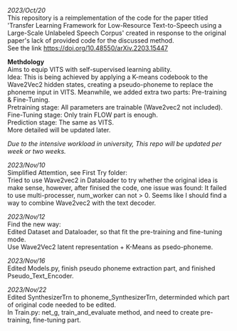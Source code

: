 *2023/Oct/20*\
This repository is a reimplementation of the code for the paper titled 'Transfer Learning Framework for Low-Resource Text-to-Speech using a Large-Scale Unlabeled Speech Corpus' created in response to the original paper's lack of provided code for the discussed method. \
See the link https://doi.org/10.48550/arXiv.2203.15447

**Methdology** \
Aims to equip VITS with self-supervised learning ability. \
Idea: This is being achieved by applying a K-means codebook to the Wave2Vec2 hidden states, creating a pseudo-phoneme to replace the phoneme input in VITS. Meanwhile, we added extra two parts: Pre-training & Fine-Tuning. \
Pretraining stage: All parameters are trainable (Wave2vec2 not included).\
Fine-Tuning stage: Only train FLOW part is enough. \
Prediction stage: The same as VITS.\
More detailed will be updated later.


*Due to the intensive workload in university, This repo will be updated per week or two weeks.* 

*2023/Nov/10* \
Simplified Attemtion, see First Try folder: \
Tried to use Wave2vec2 in Dataloader to try whether the original idea is make sense, however, after finised the code, one issue was found: It failed to use multi-processer, num_worker can not > 0. Seems like I should find a way to combine Wave2vec2 with the text decoder.

*2023/Nov/12* \
Find the new way: \
Edited Dataset and Dataloader, so that fit the pre-training and fine-tuning mode.\
Use Wave2Vec2 latent representation + K-Means as psedo-phoneme.

*2023/Nov/16* \
Edited Models.py, finish pseudo phoneme extraction part, and finished Pseudo_Text_Encoder.

*2023/Nov/22* \
Edited SynthesizerTrn to phoneme_SynthesizerTrn, determinded which part of original code needed to be edited.\
In Train.py: net_g, train_and_evaluate method, and need to create pre-training, fine-tuning part.
